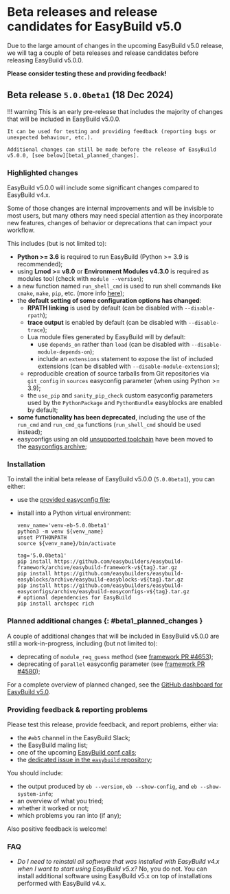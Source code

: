 # Beta releases and release candidates for EasyBuild v5.0

Due to the large amount of changes in the upcoming EasyBuild v5.0 release,
we will tag a couple of beta releases and release candidates before releasing EasyBuild v5.0.0.

**Please consider testing these and providing feedback!**

## Beta release `5.0.0beta1` (18 Dec 2024)

!!! warning
    This is an early pre-release that includes the majority of changes that will be included
    in EasyBuild v5.0.0.

    It can be used for testing and providing feedback (reporting bugs or unexpected behaviour, etc.).

    Additional changes can still be made before the release of EasyBuild v5.0.0, [see below][beta1_planned_changes].

### Highlighted changes

EasyBuild v5.0.0 will include some significant changes compared to EasyBuild v4.x.

Some of those changes are internal improvements and will be invisible to most users, but many others may need special attention
as they incorporate new features, changes of behavior or deprecations that can impact your workflow.

This includes (but is not limited to):

- **Python >= 3.6** is required to run EasyBuild (Python >= 3.9 is recommended);
- using **Lmod >= v8.0** or **Environment Modules v4.3.0** is required as modules tool (check with `module --version`);
- a new function named `run_shell_cmd` is used to run shell commands like `cmake`, `make`, `pip`, etc. (more info [here](run_shell_cmd.md));
- the **default setting of some configuration options has changed**:
    - **RPATH linking** is used by default (can be disabled with `--disable-rpath`);
    - **trace output** is enabled by default (can be disabled with `--disable-trace`);
    - Lua module files generated by EasyBuild will by default:
        - use `depends_on` rather than `load` (can be disabled with `--disable-module-depends-on`);
        - include an `extensions` statement to expose the list of included extensions (can be disabled with `--disable-module-extensions`);
    - reproducible creation of source tarballs from Git repositories via `git_config` in `sources` easyconfig parameter (when using Python >= 3.9);
    - the `use_pip` and `sanity_pip_check` custom easyconfig parameters used by the `PythonPackage` and `PythonBundle` easyblocks are enabled by default;
- **some functionality has been deprecated**, including the use of the `run_cmd` and `run_cmd_qa` functions (`run_shell_cmd` should be used instead);
- easyconfigs using an old [unsupported toolchain](../policies/toolchains.md) have been moved to the [easyconfigs archive](https://github.com/easybuilders/easybuild-easyconfigs-archive);

### Installation

To install the initial beta release of EasyBuild v5.0.0 (`5.0.0beta1`), you can either:

- use the [provided easyconfig file](https://github.com/easybuilders/easybuild-easyconfigs/pull/22049);
- install into a Python virtual environment:
  
  ```shell
  venv_name='venv-eb-5.0.0beta1'
  python3 -m venv ${venv_name}
  unset PYTHONPATH
  source ${venv_name}/bin/activate

  tag='5.0.0beta1'
  pip install https://github.com/easybuilders/easybuild-framework/archive/easybuild-framework-v${tag}.tar.gz
  pip install https://github.com/easybuilders/easybuild-easyblocks/archive/easybuild-easyblocks-v${tag}.tar.gz
  pip install https://github.com/easybuilders/easybuild-easyconfigs/archive/easybuild-easyconfigs-v${tag}.tar.gz
  # optional dependencies for EasyBuild
  pip install archspec rich
  ```

### Planned additional changes {: #beta1_planned_changes }

A couple of additional changes that will be included in EasyBuild v5.0.0 are still a work-in-progress,
including (but not limited to):

- deprecating of `module_req_guess` method (see [framework PR #4653](https://github.com/easybuilders/easybuild-framework/pull/4653));
- deprecating of `parallel` easyconfig parameter (see [framework PR #4580](https://github.com/easybuilders/easybuild-framework/pull/4580));

For a complete overview of planned changed, see the [GitHub dashboard for EasyBuild v5.0](https://github.com/orgs/easybuilders/projects/18/views/2).

### Providing feedback & reporting problems

Please test this release, provide feedback, and report problems, either via:

- the `#eb5` channel in the EasyBuild Slack;
- the EasyBuild maling list;
- one of the upcoming [EasyBuild conf calls](https://github.com/easybuilders/easybuild/wiki/Conference-calls);
- the [dedicated issue in the `easybuild` repository](https://github.com/easybuilders/easybuild/issues/911);

You should include:

- the output produced by `eb --version`, `eb --show-config`, and `eb --show-system-info`;
- an overview of what you tried;
- whether it worked or not;
- which problems you ran into (if any);

Also positive feedback is welcome!

### FAQ

- *Do I need to reinstall all software that was installed with EasyBuild v4.x when I want to start using EasyBuild v5.x?*
  No, you do not. You can install additional software using EasyBuild v5.x on top of installations performed with EasyBuild v4.x.
